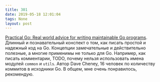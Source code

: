 ```yaml
---
title: 301
date: 2019-05-18 12:01:04
tags: None
layout: post
---
```


[Practical Go: Real world advice for writing maintainable Go programs](https://dave.cheney.net/practical-go/presentations/qcon-china.html). Длинный и познавательный конспект о том, как писать простой и надежный код на Go. Концепции замечательные и действительно полезные, а многие применимы не только для Go. Например, как писать комментарии, TODO, почему нельзя использовать имена модулей `common` и `utils`. Автор Dave Cheney, 16 человек по количеству коммитов в исходники Go. В общем, мне очень понравилось, рекомендую.
